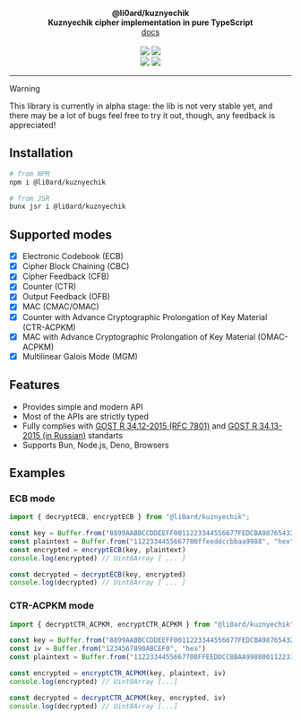 <p align="center">
    <b>@li0ard/kuznyechik</b><br>
    <b>Kuznyechik cipher implementation in pure TypeScript</b>
    <br>
    <a href="https://li0ard.is-cool.dev/kuznyechik">docs</a>
    <br><br>
    <a href="https://github.com/li0ard/kuznyechik/actions/workflows/test.yml"><img src="https://github.com/li0ard/kuznyechik/actions/workflows/test.yml/badge.svg" /></a>
    <a href="https://github.com/li0ard/kuznyechik/blob/main/LICENSE"><img src="https://img.shields.io/github/license/li0ard/kuznyechik" /></a>
    <br>
    <a href="https://npmjs.com/package/@li0ard/kuznyechik"><img src="https://img.shields.io/npm/v/@li0ard/kuznyechik" /></a>
    <a href="https://jsr.io/@li0ard/kuznyechik"><img src="https://jsr.io/badges/@li0ard/kuznyechik" /></a>
    <br>
    <hr>
</p>

> [!WARNING]
> This library is currently in alpha stage: the lib is not very stable yet, and there may be a lot of bugs
> feel free to try it out, though, any feedback is appreciated!

## Installation

```bash
# from NPM
npm i @li0ard/kuznyechik

# from JSR
bunx jsr i @li0ard/kuznyechik
```

## Supported modes
- [x] Electronic Codebook (ECB)
- [x] Cipher Block Chaining (CBC)
- [x] Cipher Feedback (CFB)
- [x] Counter (CTR)
- [x] Output Feedback (OFB)
- [x] MAC (CMAC/OMAC)
- [x] Counter with Advance Cryptographic Prolongation of Key Material (CTR-ACPKM)
- [x] MAC with Advance Cryptographic Prolongation of Key Material (OMAC-ACPKM)
- [x] Multilinear Galois Mode (MGM)

## Features
- Provides simple and modern API
- Most of the APIs are strictly typed
- Fully complies with [GOST R 34.12-2015 (RFC 7801)](https://datatracker.ietf.org/doc/html/rfc7801) and [GOST R 34.13-2015 (in Russian)](https://tc26.ru/standard/gost/GOST_R_3413-2015.pdf) standarts
- Supports Bun, Node.js, Deno, Browsers

## Examples
### ECB mode
```ts
import { decryptECB, encryptECB } from "@li0ard/kuznyechik";

const key = Buffer.from("8899AABBCCDDEEFF0011223344556677FEDCBA98765432100123456789ABCDEF", "hex")
const plaintext = Buffer.from("1122334455667700ffeeddccbbaa9988", "hex")
const encrypted = encryptECB(key, plaintext)
console.log(encrypted) // Uint8Array [ ... ]

const decrypted = decryptECB(key, encrypted)
console.log(decrypted) // Uint8Array [ ... ]
```

### CTR-ACPKM mode
```ts
import { decryptCTR_ACPKM, encryptCTR_ACPKM } from "@li0ard/kuznyechik"

const key = Buffer.from("8899AABBCCDDEEFF0011223344556677FEDCBA98765432100123456789ABCDEF", "hex")
const iv = Buffer.from("1234567890ABCEF0", "hex")
const plaintext = Buffer.from("1122334455667700FFEEDDCCBBAA998800112233445566778899AABBCCEEFF0A112233445566778899AABBCCEEFF0A002233445566778899AABBCCEEFF0A001133445566778899AABBCCEEFF0A001122445566778899AABBCCEEFF0A001122335566778899AABBCCEEFF0A0011223344", "hex")

const encrypted = encryptCTR_ACPKM(key, plaintext, iv)
console.log(encrypted) // Uint8Array [...]

const decrypted = decryptCTR_ACPKM(key, encrypted, iv)
console.log(decrypted) // Uint8Array [...]
```